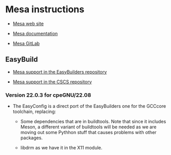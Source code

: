 # Mesa instructions

-   [Mesa web site](https://www.mesa3d.org/)
    
-   [Mesa documentation](https://docs.mesa3d.org/)
    
-   [Mesa GitLab](https://gitlab.freedesktop.org/mesa)
    

## EasyBuild

-   [Mesa support in the EasyBuilders repository](https://github.com/easybuilders/easybuild-easyconfigs/tree/develop/easybuild/easyconfigs/m/Mesa)
   
-   [Mesa support in the CSCS repository](https://github.com/eth-cscs/production/tree/master/easybuild/easyconfigs/m/Mesa)


### Version 22.0.3 for cpeGNU/22.08

-   The EasyConfig is a direct port of the EasyBuilders one for the GCCcore toolchain,
    replacing:
    
    -   Some dependencies that are in buildtools. Note that since it includes Meson, 
        a different variant of buildtools will be needed as we are moving out some
        Pythhon stuff that causes problems with other packages.
        
    -   libdrm as we have it in the X11 module.
    

  
